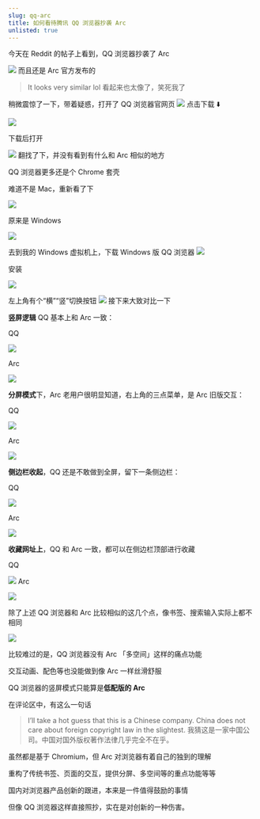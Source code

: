 ```yaml
---
slug: qq-arc
title: 如何看待腾讯 QQ 浏览器抄袭 Arc
unlisted: true
---
```


今天在 Reddit 的帖子上看到，QQ 浏览器抄袭了 Arc

![](https://img.wukaipeng.com/2024/03/23-111424-5uKUfL-127d87abfb8e4bcabbe2ca6f99a650b7.png)
而且还是 Arc 官方发布的

> It looks very similar lol
> 看起来也太像了，笑死我了


稍微震惊了一下，带着疑惑，打开了 QQ 浏览器官网页
![](https://img.wukaipeng.com/2024/03/23-111424-xef6lw-1b0d187f463d4181b1d0db7f99b51ba4.png)
点击下载 ⬇️

![](https://img.wukaipeng.com/2024/03/23-111424-rwzRVb-5fa1e6d8a84d480aabadaf5e6d23f844.png)

下载后打开

![](https://img.wukaipeng.com/2024/03/23-111424-lY8vc8-7e3413bebc534539855efc1508c49054.png)
翻找了下，并没有看到有什么和 Arc 相似的地方

QQ 浏览器更多还是个 Chrome 套壳

难道不是 Mac，重新看了下

![](https://img.wukaipeng.com/2024/03/23-111424-70l57h-942638ca5e1c4e61b5a94f73f8bc89b7.png)

原来是 Windows

![](https://img.wukaipeng.com/2024/03/23-111424-bWK4ao-8bda446cb72e4d6aac81841b355ca1e2.gif)

去到我的 Windows 虚拟机上，下载 Windows 版 QQ 浏览器
![](https://img.wukaipeng.com/2024/03/23-111424-iChzzq-36efe0c36e224a06a49c795238610855.png)

安装

![](https://img.wukaipeng.com/2024/03/23-111424-Yx2h4W-4b7775ec2a9f457bae3c95e9b64757de.png)

左上角有个“横”“竖”切换按钮
![](https://img.wukaipeng.com/2024/03/23-111424-97q3xB-ab8a0bac46504813b2051785b57958f2.png)
接下来大致对比一下

**竖屏逻辑** QQ 基本上和 Arc 一致：

QQ

![](https://img.wukaipeng.com/2024/03/23-111424-xo2UST-e54874bf15964b309c239810d4fb20e6.png)


Arc

![](https://img.wukaipeng.com/2024/03/23-111424-bNwTUJ-5c902a71a849434bb5b294ccda912369.png)


**分屏模式**下，Arc 老用户很明显知道，右上角的三点菜单，是 Arc 旧版交互：

QQ

![](https://img.wukaipeng.com/2024/03/23-111424-fQFZ3U-c5e39712c5824f7bbbeee4c1243130ba.png)


Arc

![](https://img.wukaipeng.com/2024/03/23-111424-h7V75E-0144429cf292438fad504a1d36b32e4a.png)





**侧边栏收起**，QQ 还是不敢做到全屏，留下一条侧边栏：

QQ 


![](https://img.wukaipeng.com/2024/03/23-111424-Ho4Fr7-ce2e05f274f5460da663651ccd355f90.png)






Arc


![](https://img.wukaipeng.com/2024/03/23-111424-zRHIez-499fd01b7103413eb370815b866ff344.gif)


**收藏网址上**，QQ 和 Arc 一致，都可以在侧边栏顶部进行收藏

QQ

![](https://img.wukaipeng.com/2024/03/23-111424-3HJgbr-54d2266ad5d64a8aba024bf8a5f933ba.png)
Arc

![](https://img.wukaipeng.com/2024/03/23-111424-yLxwDn-6e873f0a259c42df99bab5efa422424f.png)



除了上述 QQ 浏览器和 Arc 比较相似的这几个点，像书签、搜索输入实际上都不相同

![](https://img.wukaipeng.com/2024/03/23-111424-o33eVW-87b39da738c54c4fbecb600f4277baff.png)

比较难过的是，QQ 浏览器没有 Arc 「多空间」这样的痛点功能

交互动画、配色等也没能做到像 Arc 一样丝滑舒服

QQ 浏览器的竖屏模式只能算是**低配版的 Arc**

在评论区中，有这么一句话

> I’ll take a hot guess that this is a Chinese company. China does not care about foreign copyright law in the slightest.
> 我猜这是一家中国公司。中国对国外版权著作法律几乎完全不在乎。

虽然都是基于 Chromium，但 Arc 对浏览器有着自己的独到的理解

重构了传统书签、页面的交互，提供分屏、多空间等的重点功能等等

国内对浏览器产品创新的跟进，本来是一件值得鼓励的事情

但像 QQ 浏览器这样直接照抄，实在是对创新的一种伤害。
